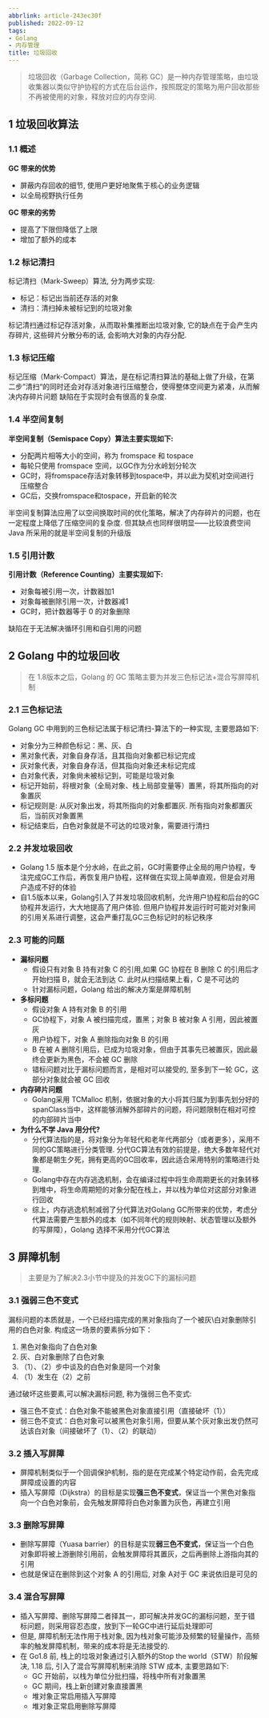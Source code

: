 ```yaml
---
abbrlink: article-243ec30f
published: 2022-09-12
tags:
- Golang
- 内存管理
title: 垃圾回收
---
```


> 垃圾回收（Garbage Collection，简称 GC）是一种内存管理策略，由垃圾收集器以类似守护协程的方式在后台运作，按照既定的策略为用户回收那些不再被使用的对象，释放对应的内存空间.

<!--more-->

## 1 垃圾回收算法

### 1.1 概述

**GC 带来的优势**
- 屏蔽内存回收的细节, 使用户更好地聚焦于核心的业务逻辑
- 以全局视野执行任务

**GC 带来的劣势**
- 提高了下限但降低了上限
- 增加了额外的成本

### 1.2 标记清扫

标记清扫（Mark-Sweep）算法, 分为两步实现:
- 标记：标记出当前还存活的对象
- 清扫：清扫掉未被标记到的垃圾对象

标记清扫通过标记存活对象，从而取补集推断出垃圾对象, 它的缺点在于会产生内存碎片, 这些碎片分散分布的话, 会影响大对象的内存分配.

### 1.3 标记压缩

标记压缩（Mark-Compact）算法，是在标记清扫算法的基础上做了升级，在第二步”清扫“的同时还会对存活对象进行压缩整合，使得整体空间更为紧凑，从而解决内存碎片问题
缺陷在于实现时会有很高的复杂度.

### 1.4 半空间复制

**半空间复制（Semispace Copy）算法主要实现如下:**
- 分配两片相等大小的空间，称为 fromspace 和 tospace
- 每轮只使用 fromspace 空间，以GC作为分水岭划分轮次
- GC时，将fromspace存活对象转移到tospace中，并以此为契机对空间进行压缩整合
- GC后，交换fromspace和tospace，开启新的轮次

半空间复制算法应用了以空间换取时间的优化策略，解决了内存碎片的问题，也在一定程度上降低了压缩空间的复杂度. 但其缺点也同样很明显——比较浪费空间
Java 所采用的就是半空间复制的升级版

### 1.5 引用计数

**引用计数（Reference Counting）主要实现如下:**
- 对象每被引用一次，计数器加1
- 对象每被删除引用一次，计数器减1
- GC时，把计数器等于 0 的对象删除

缺陷在于无法解决循环引用和自引用的问题

## 2 Golang 中的垃圾回收

> 在 1.8版本之后，Golang 的 GC 策略主要为并发三色标记法+混合写屏障机制

### 2.1 三色标记法

Golang GC 中用到的三色标记法属于标记清扫-算法下的一种实现, 主要思路如下:
- 对象分为三种颜色标记：黑、灰、白
- 黑对象代表，对象自身存活，且其指向对象都已标记完成
- 灰对象代表，对象自身存活，但其指向对象还未标记完成
- 白对象代表，对象尙未被标记到，可能是垃圾对象
- 标记开始前，将根对象（全局对象、栈上局部变量等）置黑，将其所指向的对象置灰
- 标记规则是: 从灰对象出发，将其所指向的对象都置灰. 所有指向对象都置灰后，当前灰对象置黑
- 标记结束后，白色对象就是不可达的垃圾对象，需要进行清扫

### 2.2 并发垃圾回收

- Golang 1.5 版本是个分水岭，在此之前，GC时需要停止全局的用户协程，专注完成GC工作后，再恢复用户协程，这样做在实现上简单直观，但是会对用户造成不好的体验
- 自1.5版本以来，Golang引入了并发垃圾回收机制，允许用户协程和后台的GC协程并发运行，大大地提高了用户体验. 但用户协程并发运行时可能对对象间的引用关系进行调整，这会严重打乱GC三色标记时的标记秩序

### 2.3 可能的问题

- **漏标问题**
	- 假设只有对象 B 持有对象 C 的引用,如果 GC 协程在 B 删除 C 的引用后才开始扫描 B，就会无法到达 C.  此时从扫描结果上看，C 是不可达的
	- 针对漏标问题，Golang 给出的解决方案是屏障机制
- **多标问题**
	- 假设对象 A 持有对象 B 的引用
	- GC协程下，对象 A 被扫描完成，置黑；对象 B 被对象 A 引用，因此被置灰
	- 用户协程下，对象 A 删除指向对象 B 的引用
	- B 在被 A 删除引用后，已成为垃圾对象，但由于其事先已被置灰，因此最终会更新为黑色，不会被 GC 删除
	- 错标问题对比于漏标问题而言，是相对可以接受的, 至多到下一轮 GC，这部分对象就会被 GC 回收
- **内存碎片问题**
	- Golang采用 TCMalloc 机制，依据对象的大小将其归属为到事先划分好的spanClass当中，这样能够消解外部碎片的问题，将问题限制在相对可控的内部碎片当中
- **为什么不学 Java 用分代?**
	- 分代算法指的是，将对象分为年轻代和老年代两部分（或者更多），采用不同的GC策略进行分类管理. 分代GC算法有效的前提是，绝大多数年轻代对象都是朝生夕死，拥有更高的GC回收率，因此适合采用特别的策略进行处理.
	- Golang中存在内存逃逸机制，会在编译过程中将生命周期更长的对象转移到堆中，将生命周期短的对象分配在栈上，并以栈为单位对这部分对象进行回收
	- 综上，内存逃逸机制减弱了分代算法对Golang GC所带来的优势，考虑分代算法需要产生额外的成本（如不同年代的规则映射、状态管理以及额外的写屏障），Golang 选择不采用分代GC算法

## 3 屏障机制

> 主要是为了解决2.3小节中提及的并发GC下的漏标问题

### 3.1 强弱三色不变式

漏标问题的本质就是，一个已经扫描完成的黑对象指向了一个被灰\白对象删除引用的白色对象. 构成这一场景的要素拆分如下：
1. 黑色对象指向了白色对象
2. 灰、白对象删除了白色对象
3. （1）、（2）步中谈及的白色对象是同一个对象
4. （1）发生在（2）之前

通过破坏这些要素,可以解决漏标问题, 称为强弱三色不变式:
- 强三色不变式：白色对象不能被黑色对象直接引用（直接破坏（1））
- 弱三色不变式：白色对象可以被黑色对象引用，但要从某个灰对象出发仍然可达该白对象（间接破坏了（1）、（2）的联动）

### 3.2 插入写屏障

- 屏障机制类似于一个回调保护机制，指的是在完成某个特定动作前，会先完成屏障成设置的内容
- 插入写屏障（Dijkstra）的目标是实现**强三色不变式**，保证当一个黑色对象指向一个白色对象前，会先触发屏障将白色对象置为灰色，再建立引用


### 3.3 删除写屏障

- 删除写屏障（Yuasa barrier）的目标是实现**弱三色不变式**，保证当一个白色对象即将被上游删除引用前，会触发屏障将其置灰，之后再删除上游指向其的引用
- 也就是保证在删除到这个对象 A 的引用后,  对象 A对于 GC 来说依旧是可见的

### 3.4 混合写屏障

- 插入写屏障、删除写屏障二者择其一，即可解决并发GC的漏标问题，至于错标问题，则采用容忍态度，放到下一轮GC中进行延后处理即可
- 但是, 屏障机制无法作用于栈对象, 因为栈对象可能涉及频繁的轻量操作，高频率的触发屏障机制，带来的成本将是无法接受的.
- 在 Go1.8 前, 栈上的垃圾对象通过引入额外的Stop the world（STW）阶段解决, 1.18 后,  引入了混合写屏障机制来消除 STW 成本, 主要思路如下:
	- GC 开始前，以栈为单位分批扫描，将栈中所有对象置黑
	- GC 期间，栈上新创建对象直接置黑
	- 堆对象正常启用插入写屏障
	- 堆对象正常启用删除写屏障